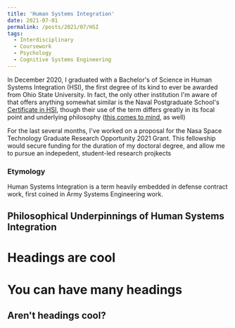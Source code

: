 ```yaml
---
title: 'Human Systems Integration'
date: 2021-07-01
permalink: /posts/2021/07/HSI
tags:
  - Interdisciplinary
  - Coursework
  - Psychology
  - Cognitive Systems Engineering
---
```




In December 2020, I graduated with a Bachelor's of Science in Human Systems Integration (HSI), the first degree of its kind to ever be awarded from Ohio State University. In fact, the only other institution I'm aware of that offers anything somewhat similar is the Naval Postgraduate School's [Certificate in HSI](https://nps.edu/web/dl/cert_hsi), though their use of the term differs greatly in its focal point and underlying philosophy ([this comes to mind](https://features.propublica.org/navy-accidents/us-navy-crashes-japan-cause-mccain/), as well)

For the last several months, I've worked on a proposal for the Nasa Space Technology Graduate Research Opportunity 2021 Grant. This fellowship would secure funding for the duration of my doctoral degree, and allow me to pursue an indepedent, student-led research projkects


### Etymology
Human Systems Integration is a term heavily embedded in defense contract work, first coined in Army Systems Engineering work. 



## Philosophical Underpinnings of Human Systems Integration

Headings are cool
======

You can have many headings
======

Aren't headings cool?
------

